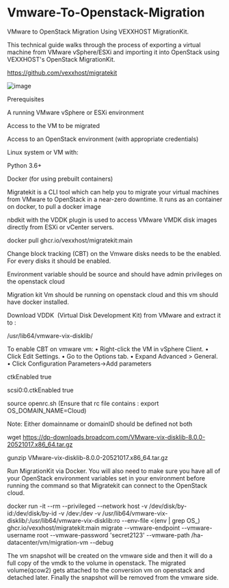 # Vmware-To-Openstack-Migration

VMware to OpenStack Migration Using VEXXHOST MigrationKit.

This technical guide walks through the process of exporting a virtual machine from VMware vSphere/ESXi and importing it into OpenStack using VEXXHOST's OpenStack MigrationKit.

https://github.com/vexxhost/migratekit

![image](https://github.com/user-attachments/assets/0936f265-7d47-4fd7-8da3-55ca04ebe9f7)

Prerequisites

A running VMware vSphere or ESXi environment

Access to the VM to be migrated

Access to an OpenStack environment (with appropriate credentials)

Linux system or VM with:

Python 3.6+

Docker (for using prebuilt containers)

Migratekit is a CLI tool which can help you to migrate your virtual machines from VMware to OpenStack in a near-zero downtime. It runs as an container on docker, to pull a docker image 

nbdkit with the VDDK plugin is used to access VMware VMDK disk images directly from ESXi or vCenter servers. 

docker pull ghcr.io/vexxhost/migratekit:main

Change block tracking (CBT) on the Vmware disks needs to be the enabled. For every disks it should be enabled.

Environment variable should be source and should have admin privileges on the openstack cloud

Migration kit Vm should be running on openstack cloud and this vm should have docker installed. 

Download VDDK  (Virtual Disk Development Kit) from VMware and extract it to :

/usr/lib64/vmware-vix-disklib/

To enable CBT on vmware vm:
•	Right-click the VM in vSphere Client.
•	Click Edit Settings.
•	Go to the Options tab.
•	Expand Advanced > General.
•	Click Configuration Parameters->Add parameters

ctkEnabled true

scsi0:0.ctkEnabled true

source openrc.sh (Ensure that rc file contains : export OS_DOMAIN_NAME=Cloud)

Note: Either domainname or domainID should be defined not both

wget https://dp-downloads.broadcom.com/VMware-vix-disklib-8.0.0-20521017.x86_64.tar.gz

gunzip VMware-vix-disklib-8.0.0-20521017.x86_64.tar.gz

Run MigrationKit via Docker. You will also need to make sure you have all of your OpenStack environment variables set in your environment before running the command so that Migratekit can connect to the OpenStack cloud.

docker run -it --rm --privileged   --network host -v /dev/disk/by-id:/dev/disk/by-id  -v /dev:/dev   -v /usr/lib64/vmware-vix-disklib/:/usr/lib64/vmware-vix-disklib:ro   --env-file <(env | grep OS_)   ghcr.io/vexxhost/migratekit:main   migrate    --vmware-endpoint <ip address> --vmware-username root --vmware-password 'secret2123'   --vmware-path /ha-datacenter/vm/migration-vm --debug

The vm snapshot will be created on the vmware side and then it will do a full copy of the vmdk to the volume in openstack. The migrated volume(qcow2) gets attached to the conversion vm on openstack and detached later. Finally the snapshot will be removed from the vmware side. 
